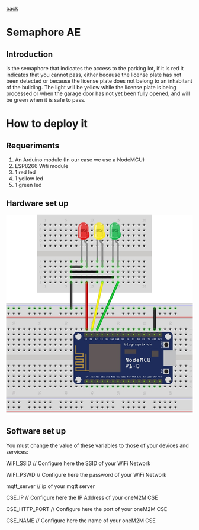 [back](https://github.com/ruzafa8/SmartBuilding)
# Semaphore AE
## Introduction
is the semaphore that indicates the access to the parking lot, if it is red it indicates that you cannot pass, either because the license plate has not been detected or because the license plate does not belong to an inhabitant of the building.
The light will be yellow while the license plate is being processed or when the garage door has not yet been fully opened, and will be green when it is safe to pass.
# How to deploy it

## Requeriments
1. An Arduino module (In our case we use a NodeMCU)
2. ESP8266 Wifi module
3. 1 red led
4. 1 yellow led
5. 1 green led

## Hardware set up
![Breadboard schematics](/semaphoreAE/semaphore_schematic.jpg)

## Software set up
You must change the value of these variables to those of your devices and services:

WIFI_SSID      // Configure here the SSID of your WiFi Network

WIFI_PSWD      // Configure here the password of your WiFi Network

mqtt_server    // ip of your mqtt server

CSE_IP         // Configure here the IP Address of your oneM2M CSE

CSE_HTTP_PORT  // Configure here the port of your oneM2M CSE

CSE_NAME       // Configure here the name of your oneM2M CSE